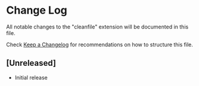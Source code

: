 # Change Log

All notable changes to the "cleanfile" extension will be documented in this file.

Check [Keep a Changelog](http://keepachangelog.com/) for recommendations on how to structure this file.

## [Unreleased]

- Initial release